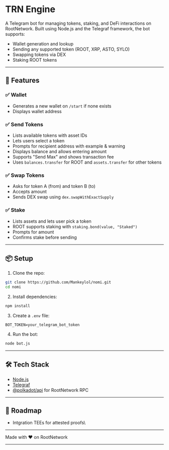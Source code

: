 # TRN Engine

A Telegram bot for managing tokens, staking, and DeFi interactions on RootNetwork. Built using Node.js and the Telegraf framework, the bot supports:

* Wallet generation and lookup
* Sending any supported token (ROOT, XRP, ASTO, SYLO)
* Swapping tokens via DEX
* Staking ROOT tokens

---

## 🚀 Features

### ✅ Wallet

* Generates a new wallet on `/start` if none exists
* Displays wallet address

### ✅ Send Tokens

* Lists available tokens with asset IDs
* Lets users select a token
* Prompts for recipient address with example & warning
* Displays balance and allows entering amount
* Supports "Send Max" and shows transaction fee
* Uses `balances.transfer` for ROOT and `assets.transfer` for other tokens

### ✅ Swap Tokens

* Asks for token A (from) and token B (to)
* Accepts amount
* Sends DEX swap using `dex.swapWithExactSupply`

### ✅ Stake

* Lists assets and lets user pick a token
* ROOT supports staking with `staking.bond(value, "Staked")`
* Prompts for amount
* Confirms stake before sending

---

## 📦 Setup

1. Clone the repo:

```bash
git clone https://github.com/Mankeylol/nomi.git
cd nomi
```

2. Install dependencies:

```bash
npm install
```

3. Create a `.env` file:

```
BOT_TOKEN=your_telegram_bot_token
```

4. Run the bot:

```bash
node bot.js
```

---

## 🛠 Tech Stack

* [Node.js](https://nodejs.org/)
* [Telegraf](https://telegraf.js.org/)
* [@polkadot/api](https://polkadot.js.org/docs/api/) for RootNetwork RPC

---

## 🧩 Roadmap

* Intgration TEEs for attested proofs\\

---

Made with ❤️ on RootNetwork

---
